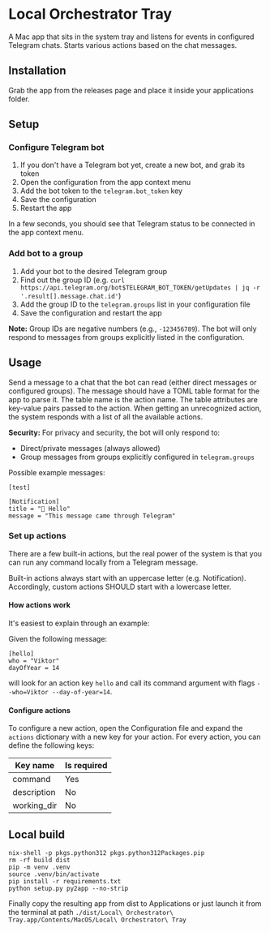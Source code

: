 # Local Orchestrator Tray

A Mac app that sits in the system tray and listens for events in configured Telegram chats. Starts various actions based on the chat messages.

## Installation

Grab the app from the releases page and place it inside your applications folder.

## Setup

### Configure Telegram bot

1. If you don't have a Telegram bot yet, create a new bot, and grab its token
1. Open the configuration from the app context menu
1. Add the bot token to the `telegram.bot_token` key
1. Save the configuration
1. Restart the app

In a few seconds, you should see that Telegram status to be connected in the app context menu.

### Add bot to a group

1. Add your bot to the desired Telegram group
1. Find out the group ID (e.g. `curl https://api.telegram.org/bot$TELEGRAM_BOT_TOKEN/getUpdates | jq -r '.result[].message.chat.id'`)
1. Add the group ID to the `telegram.groups` list in your configuration file
1. Save the configuration and restart the app

**Note:** Group IDs are negative numbers (e.g., `-123456789`). The bot will only respond to messages from groups explicitly listed in the configuration.

## Usage

Send a message to a chat that the bot can read (either direct messages or configured groups). The message should have a TOML table format for the app to parse it. 
The table name is the action name. The table attributes are key-value pairs passed to the action.
When getting an unrecognized action, the system responds with a list of all the available actions.

**Security:** For privacy and security, the bot will only respond to:
- Direct/private messages (always allowed)
- Group messages from groups explicitly configured in `telegram.groups`

Possible example messages:

```
[test]
```

```
[Notification]
title = "👋 Hello"
message = "This message came through Telegram"
```

### Set up actions

There are a few built-in actions, but the real power of the system is that you can run any command locally from a Telegram message.

Built-in actions always start with an uppercase letter (e.g. Notification). Accordingly, custom actions SHOULD start with a lowercase letter.

#### How actions work

It's easiest to explain through an example:

Given the following message:

```
[hello]
who = "Viktor"
dayOfYear = 14
```

will look for an action key `hello` and call its command argument with flags `--who=Viktor --day-of-year=14`.

#### Configure actions

To configure a new action, open the Configuration file and expand the `actions` dictionary with a new key for your action.
For every action, you can define the following keys:

| Key name | Is required |
| --- | --- |
| command | Yes |
| description | No |
| working_dir | No |

## Local build

```
nix-shell -p pkgs.python312 pkgs.python312Packages.pip
rm -rf build dist
pip -m venv .venv
source .venv/bin/activate
pip install -r requirements.txt
python setup.py py2app --no-strip
```

Finally copy the resulting app from dist to Applications or just launch it from the terminal at path `./dist/Local\ Orchestrator\ Tray.app/Contents/MacOS/Local\ Orchestrator\ Tray`
